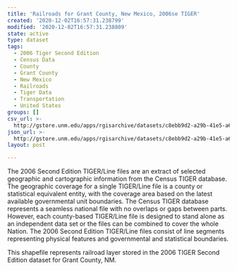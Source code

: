 ```yaml
---
title: 'Railroads for Grant County, New Mexico, 2006se TIGER'
created: '2020-12-02T16:57:31.238799'
modified: '2020-12-02T16:57:31.238809'
state: active
type: dataset
tags:
  - 2006 Tiger Second Edition
  - Census Data
  - County
  - Grant County
  - New Mexico
  - Railroads
  - Tiger Data
  - Transportation
  - United States
groups: []
csv_url: >-
  http://gstore.unm.edu/apps/rgisarchive/datasets/c8ebb9d2-a29b-41e5-a6db-cdedc78afe26/tgr2006se_gran_lkb.derived.csv
json_url: >-
  http://gstore.unm.edu/apps/rgisarchive/datasets/c8ebb9d2-a29b-41e5-a6db-cdedc78afe26/tgr2006se_gran_lkb.derived.json
layout: post

---
```

The 2006 Second Edition TIGER/Line files are an extract of selected geographic and cartographic information from the Census TIGER database.  The geographic coverage for a single TIGER/Line file is a county or statistical equivalent entity, with the coverage area based on the latest available governmental unit boundaries. The Census TIGER database represents a seamless national file with no overlaps or gaps between parts.  However, each county-based TIGER/Line file is designed to stand alone as an independent data set or the files can be combined to cover the whole Nation.  The 2006 Second Edition  TIGER/Line files consist of line segments representing physical features and governmental and statistical boundaries.  

This shapefile represents railroad layer stored in the 2006 TIGER Second Edition dataset for Grant County, NM.
